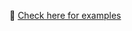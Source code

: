🐸 [Check here for examples](https://github.com/Error-404-0000/MiniLang/tree/master/MiniLang/MiniLang_Syntax_Guide)
